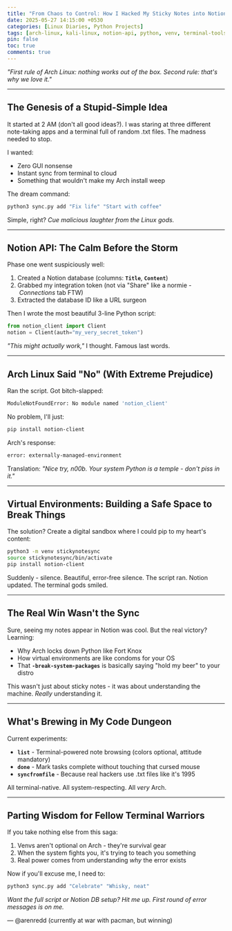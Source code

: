 ```yaml
---
title: "From Chaos to Control: How I Hacked My Sticky Notes into Notion (The Arch Linux Way)"
date: 2025-05-27 14:15:00 +0530
categories: [Linux Diaries, Python Projects]
tags: [arch-linux, kali-linux, notion-api, python, venv, terminal-tools, productivity, hacker-style]
pin: false
toc: true
comments: true
---
```


*"First rule of Arch Linux: nothing works out of the box. Second rule: that's why we love it."*

---

## **The Genesis of a Stupid-Simple Idea**

It started at 2 AM (don't all good ideas?). I was staring at three different note-taking apps and a terminal full of random .txt files. The madness needed to stop.

I wanted:

- Zero GUI nonsense
- Instant sync from terminal to cloud
- Something that wouldn't make my Arch install weep

The dream command:

```bash
python3 sync.py add "Fix life" "Start with coffee"
```

Simple, right? *Cue malicious laughter from the Linux gods.*

---

## **Notion API: The Calm Before the Storm**

Phase one went suspiciously well:

1. Created a Notion database (columns: **`Title`**, **`Content`**)
2. Grabbed my integration token (not via "Share" like a normie - *Connections* tab FTW)
3. Extracted the database ID like a URL surgeon

Then I wrote the most beautiful 3-line Python script:

```python
from notion_client import Client
notion = Client(auth="my_very_secret_token")
```

*"This might actually work,"* I thought. Famous last words.

---

## **Arch Linux Said "No" (With Extreme Prejudice)**

Ran the script. Got bitch-slapped:

```bash
ModuleNotFoundError: No module named 'notion_client'
```

No problem, I'll just:

```bash
pip install notion-client
```

Arch's response:

```bash
error: externally-managed-environment
```

Translation: *"Nice try, n00b. Your system Python is a temple - don't piss in it."*

---

## **Virtual Environments: Building a Safe Space to Break Things**

The solution? Create a digital sandbox where I could pip to my heart's content:

```bash
python3 -m venv stickynotesync
source stickynotesync/bin/activate
pip install notion-client
```

Suddenly - silence. Beautiful, error-free silence. The script ran. Notion updated. The terminal gods smiled.

---

## **The Real Win Wasn't the Sync**

Sure, seeing my notes appear in Notion was cool. But the real victory? Learning:

- Why Arch locks down Python like Fort Knox
- How virtual environments are like condoms for your OS
- That **`-break-system-packages`** is basically saying "hold my beer" to your distro

This wasn't just about sticky notes - it was about understanding the machine. *Really* understanding it.

---

## **What's Brewing in My Code Dungeon**

Current experiments:

- **`list`** - Terminal-powered note browsing (colors optional, attitude mandatory)
- **`done`** - Mark tasks complete without touching that cursed mouse
- **`syncfromfile`** - Because real hackers use .txt files like it's 1995

All terminal-native. All system-respecting. All *very* Arch.

---

## **Parting Wisdom for Fellow Terminal Warriors**

If you take nothing else from this saga:

1. Venvs aren't optional on Arch - they're survival gear
2. When the system fights you, it's trying to teach you something
3. Real power comes from understanding *why* the error exists

Now if you'll excuse me, I need to:

```bash
python3 sync.py add "Celebrate" "Whisky, neat"
```

*Want the full script or Notion DB setup? Hit me up. First round of error messages is on me.*

— @arenredd (currently at war with pacman, but winning)
